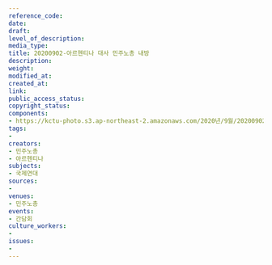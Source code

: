 ```yaml
---
reference_code: 
date: 
draft: 
level_of_description: 
media_type: 
title: 20200902-아르헨티나 대사 민주노총 내방
description: 
weight: 
modified_at: 
created_at: 
link: 
public_access_status: 
copyright_status: 
components:
- https://kctu-photo.s3.ap-northeast-2.amazonaws.com/2020년/9월/20200902-아르헨티나+대사+민주노총+내방/_W1D7390.jpg
tags:
- 
creators:
- 민주노총
- 아르헨티나
subjects:
- 국제연대
sources:
- 
venues:
- 민주노총
events:
- 간담회
culture_workers:
- 
issues:
- 
---
```

